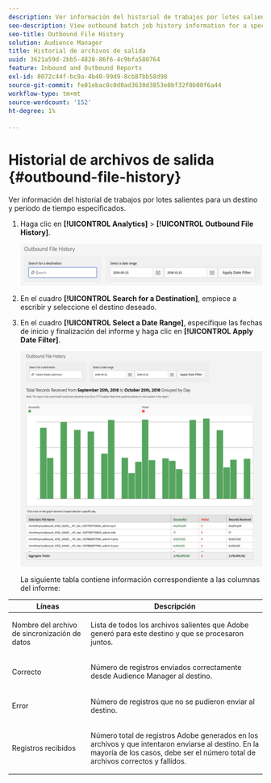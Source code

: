 ```yaml
---
description: Ver información del historial de trabajos por lotes salientes para un destino y período de tiempo especificados.
seo-description: View outbound batch job history information for a specified destination and time period.
seo-title: Outbound File History
solution: Audience Manager
title: Historial de archivos de salida
uuid: 3621a59d-2bb5-4828-86f6-4c9bfa580764
feature: Inbound and Outbound Reports
exl-id: 8072c44f-bc9a-4b40-99d9-8cb87bb58d98
source-git-commit: fe01ebac8c0d0ad3630d3853e0bf32f0b00f6a44
workflow-type: tm+mt
source-wordcount: '152'
ht-degree: 1%

---
```


# Historial de archivos de salida {#outbound-file-history}

Ver información del historial de trabajos por lotes salientes para un destino y período de tiempo especificados.

<!-- 

t_reports_outbound_history.xml

 -->

1. Haga clic en **[!UICONTROL Analytics]** > **[!UICONTROL Outbound File History]**.

   ![Resultado Del Paso](assets/outbound_history.png)

1. En el cuadro **[!UICONTROL Search for a Destination]**, empiece a escribir y seleccione el destino deseado.
1. En el cuadro **[!UICONTROL Select a Date Range]**, especifique las fechas de inicio y finalización del informe y haga clic en **[!UICONTROL Apply Date Filter]**.

   ![Resultado Del Paso](assets/outbound_history_stats.png)

   La siguiente tabla contiene información correspondiente a las columnas del informe:

<table id="table_93076D46AC50411395E72B9B987E99BE"> 
 <thead> 
  <tr> 
   <th colname="col1" class="entry"> Líneas </th> 
   <th colname="col2" class="entry"> Descripción </th> 
  </tr> 
 </thead>
 <tbody> 
  <tr> 
   <td colname="col1"> Nombre del archivo de sincronización de datos </td> 
   <td colname="col2"> <p>Lista de todos los archivos salientes que <span class="keyword"> Adobe</span> generó para este destino y que se procesaron juntos. </p> </td> 
  </tr> 
  <tr> 
   <td colname="col1"> Correcto </td> 
   <td colname="col2"> <p>Número de registros enviados correctamente desde <span class="keyword"> Audience Manager</span> al destino. </p> </td> 
  </tr> 
  <tr> 
   <td colname="col1"> Error </td> 
   <td colname="col2"> <p>Número de registros que no se pudieron enviar al destino. </p> </td> 
  </tr> 
  <tr> 
   <td colname="col1"> Registros recibidos </td> 
   <td colname="col2"> <p>Número total de registros <span class="keyword"> Adobe</span> generados en los archivos y que intentaron enviarse al destino. En la mayoría de los casos, debe ser el número total de archivos correctos y fallidos. </p> </td> 
  </tr> 
 </tbody> 
</table>
